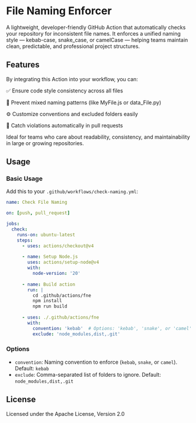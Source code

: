 # File Naming Enforcer

A lightweight, developer-friendly GitHub Action that automatically checks your repository for inconsistent file names. It enforces a unified naming style — kebab-case, snake_case, or camelCase — helping teams maintain clean, predictable, and professional project structures.

## Features

By integrating this Action into your workflow, you can:

✅ Ensure code style consistency across all files

🚫 Prevent mixed naming patterns (like MyFile.js or data_File.py)

⚙️ Customize conventions and excluded folders easily

🧠 Catch violations automatically in pull requests

Ideal for teams who care about readability, consistency, and maintainability in large or growing repositories.

## Usage

### Basic Usage

Add this to your `.github/workflows/check-naming.yml`:

```yaml
name: Check File Naming

on: [push, pull_request]

jobs:
  check:
    runs-on: ubuntu-latest
    steps:
      - uses: actions/checkout@v4
      
      - name: Setup Node.js
        uses: actions/setup-node@v4
        with:
          node-version: '20'
      
      - name: Build action
        run: |
          cd .github/actions/fne
          npm install
          npm run build
      
      - uses: ./.github/actions/fne
        with:
          convention: 'kebab'  # Options: 'kebab', 'snake', or 'camel'
          exclude: 'node_modules,dist,.git'
```

### Options

- `convention`: Naming convention to enforce (`kebab`, `snake`, or `camel`). Default: `kebab`
- `exclude`: Comma-separated list of folders to ignore. Default: `node_modules,dist,.git`

## License

Licensed under the Apache License, Version 2.0
